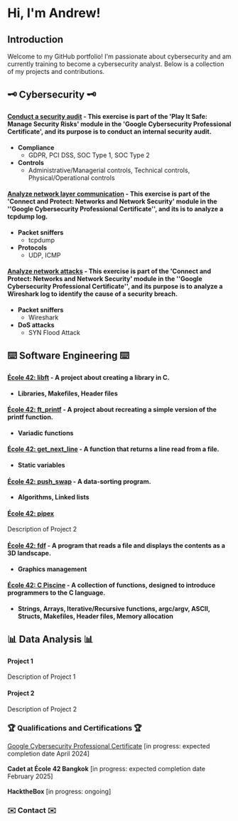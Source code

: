 # Hi, I'm Andrew!

## Introduction
Welcome to my GitHub portfolio! I'm passionate about cybersecurity and am currently training to become a cybersecurity analyst. Below is a collection of my projects and contributions.

## :old_key: Cybersecurity :old_key:

#### <a href="https://github.com/andrewrodgers90/conduct_a_security_audit/tree/main">Conduct a security audit</a> - This exercise is part of the '**Play It Safe: Manage Security Risks**' module in the 'Google Cybersecurity Professional Certificate', and its purpose is to conduct an internal security audit. 
+ **Compliance**
  + GDPR, PCI DSS, SOC Type 1, SOC Type 2
+ **Controls**
  + Administrative/Managerial controls, Technical controls, Physical/Operational controls

#### <a href="https://github.com/andrewrodgers90/analyze_network_layer_communication/tree/main">Analyze network layer communication</a> - This exercise is part of the '**Connect and Protect: Networks and Network Security**' module in the ''Google Cybersecurity Professional Certificate'', and its is to analyze a tcpdump log.
+ **Packet sniffers**
  + tcpdump
+ **Protocols**
  + UDP, ICMP

#### <a href="https://github.com/andrewrodgers90/analyze_network_attacks/tree/main">Analyze network attacks</a> - This exercise is part of the '**Connect and Protect: Networks and Network Security**' module in the ''Google Cybersecurity Professional Certificate'', and its purpose is to analyze a Wireshark log to identify the cause of a security breach.
+ **Packet sniffers**
  + Wireshark
+ **DoS attacks**
  + SYN Flood Attack

## :keyboard: Software Engineering :keyboard:

#### <a href="https://github.com/andrewrodgers90/42_libft">École 42: libft</a> - A project about creating a library in C.
+ **Libraries, Makefiles, Header files**

#### <a href="https://github.com/andrewrodgers90/42_ft_printf">École 42: ft_printf</a> - A project about recreating a simple version of the printf function.
+ **Variadic functions**

#### <a href="https://github.com/andrewrodgers90/42_get_next_line">École 42: get_next_line</a> - A function that returns a line read from a file.
+ **Static variables**

#### <a href="https://github.com/andrewrodgers90/42_push_swap">École 42: push_swap</a> - A data-sorting program.
+ **Algorithms, Linked lists**

#### <a href="https://github.com/andrewrodgers90/42_pipex">École 42: pipex</a>
Description of Project 2

#### <a href="https://github.com/andrewrodgers90/42_fdf">École 42: fdf</a> - A program that reads a file and displays the contents as a 3D landscape.
+ **Graphics management**

#### <a href="https://github.com/andrewrodgers90/andrewrodgers90/blob/main/piscine.md">École 42: C Piscine</a> - A collection of functions, designed to introduce programmers to the C language.
+ **Strings, Arrays, Iterative/Recursive functions, argc/argv, ASCII, Structs, Makefiles, Header files, Memory allocation**

## :bar_chart: Data Analysis :bar_chart:

#### Project 1
Description of Project 1

#### Project 2
Description of Project 2

### :trophy: Qualifications and Certifications :trophy:
<a href="https://www.coursera.org/google-certificates/cybersecurity-certificate?network=g&utm_source=gg&creativeid=693701665321&matchtype=p&adgroupid=165119487572&gclid=Cj0KCQjwqdqvBhCPARIsANrmZhNXAt_8j18BwKrshjpWbrgJpCQfqPhGyrrYAAGAKKxGWwPNNPP4HwYaAoWqEALw_wcB&keyword=google%20cybersecurity%20professional%20certificate&utm_content=B2C&hide_mobile_promo=&utm_campaign=B2C_APAC_Google_FTCOF_Cybersecurity_Google_Professional_Certificate_ArtE_Set_2_Mar_24&campaignid=21105066676&gad_source=1&devicemodel=&adpostion=&utm_medium=sem&device=c&redirected_from_description_page=true">Google Cybersecurity Professional Certificate</a> [in progress: expected completion date April 2024]
<br> <br>
**Cadet at École 42 Bangkok** [in progress: expected completion date February 2025]
<br><br>
**HacktheBox** [in progress: ongoing]

### :envelope: Contact :envelope:
